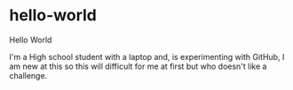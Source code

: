 # hello-world

Hello World 

I'm a High school student with a laptop and, is experimenting with GitHub, I am new at this so this will difficult for me at first but who doesn't like a challenge.  
